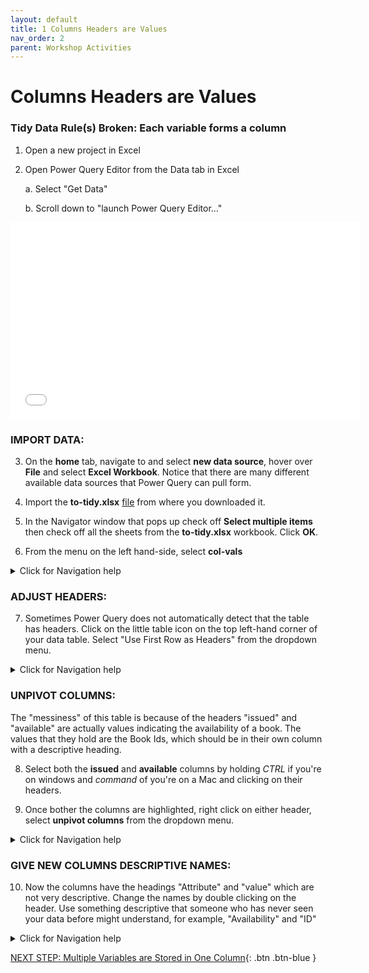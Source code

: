 ```yaml
---
layout: default
title: 1 Columns Headers are Values
nav_order: 2
parent: Workshop Activities
---
```


# Columns Headers are Values

### Tidy Data Rule(s) Broken: Each variable forms a column


1. Open a new project in Excel
2. Open Power Query Editor from the Data tab in Excel

    a. Select "Get Data"
    
    b. Scroll down to "launch Power Query Editor..."

<iframe src="images\navigation\open.mp4" width="560" height="315" frameborder="0" allow="accelerometer; autoplay; clipboard-write; encrypted-media; gyroscope; picture-in-picture" allowfullscreen></iframe>

### IMPORT DATA:

3. On the **home** tab, navigate to and select **new data source**, hover over **File** and select **Excel Workbook**. Notice that there are many different available data sources that Power Query can pull form.

4. Import the **to-tidy.xlsx** [file](data/to-tidy.xlsx) from where you downloaded it.

5. In the Navigator window that pops up check off **Select multiple items** then check off all the sheets from the **to-tidy.xlsx** workbook. Click **OK**.

6. From the menu on the left hand-side, select **col-vals**

<details>
<summary>Click for Navigation help</summary>
<img src="images\load-all.gif"> 
</details>

### ADJUST HEADERS:

7. Sometimes Power Query does not automatically detect that the table has headers. Click on the little table icon on the top left-hand corner of your data table. Select "Use First Row as Headers" from the dropdown menu.

<details>
<summary>Click for Navigation help</summary>
<img src="images\col-vals-promote-header.gif"> 
</details>

### UNPIVOT COLUMNS:

The "messiness" of this table is because of the headers "issued" and "available" are actually values indicating the availability of a book. The values that they hold are the Book Ids, which should be in their own column with a descriptive heading.

8. Select both the **issued** and **available** columns by holding *CTRL* if you're on windows and *command* of you're on a Mac and clicking on their headers.

9. Once bother the columns are highlighted, right click on either header, select **unpivot columns** from the dropdown menu.

<details>
<summary>Click for Navigation help</summary>
<img src="images\col-vals-unpivot.gif"> 
</details>

### GIVE NEW COLUMNS DESCRIPTIVE NAMES:

10. Now the columns have the headings "Attribute" and "value" which are not very descriptive. Change the names by double clicking on the header. Use something descriptive that someone who has never seen your data before might understand, for example, "Availability" and "ID" 

<details>
<summary>Click for Navigation help</summary>
<img src="images\col-vals-rename-headers.gif"> 
</details>

[NEXT STEP: Multiple Variables are Stored in One Column](2-multiple-variables.md){: .btn .btn-blue }